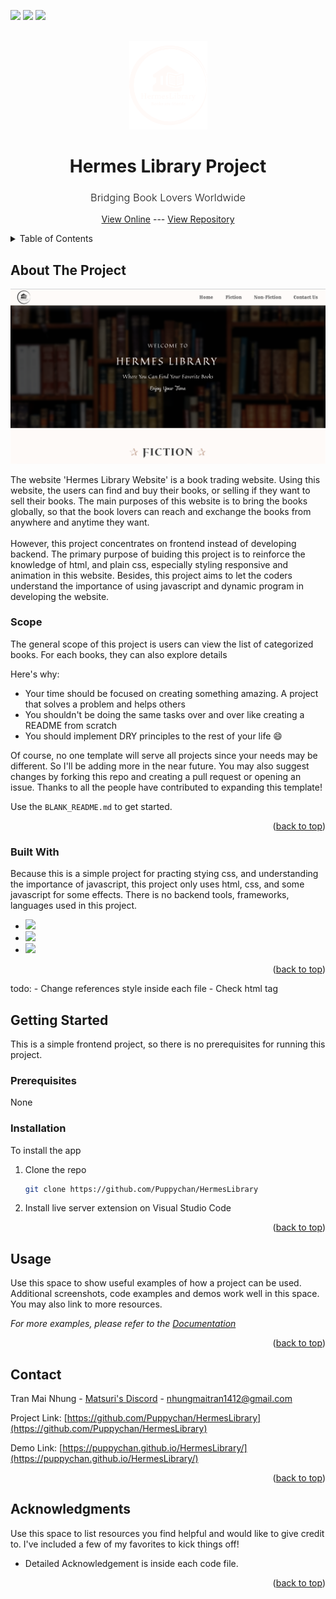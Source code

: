 <a name="readme-top"></a>
[<img src="https://img.shields.io/badge/LinkedIn-0077B5?style=for-the-badge&logo=linkedin&logoColor=white" />](https://www.linkedin.com/in/nhung-tran-528396210/)
[<img src="https://img.shields.io/badge/Discord-5865F2?style=for-the-badge&logo=discord&logoColor=white" >](https://discord.com/users/619924502226141225)
[<img src="https://img.shields.io/badge/Facebook-1877F2?style=for-the-badge&logo=facebook&logoColor=white" />](https://www.facebook.com/rinkaki.toran/)

<!-- PROJECT LOGO -->
<br />
<div align="center">
  <a href="https://github.com/othneildrew/Best-README-Template">
    <img src="./assets/logo-light.png" alt="Logo" width="125">
  </a>
  <h1 align="center">Hermes Library Project</h1>
  <h3 style="font-weight: 300;">Bridging Book Lovers Worldwide</h3>

  <p align="center">
    <a href="https://puppychan.github.io/HermesLibrary/">View Online</a>
    ---
    <a href="https://github.com/Puppychan/HermesLibrary">View Repository</a>
  </p>
</div>

<!-- TABLE OF CONTENTS -->
<details>
  <summary>Table of Contents</summary>
  <ol>
    <li>
      <a href="#about-the-project">About The Project</a>
      <ul>
        <li><a href="#built-with">Built With</a></li>
      </ul>
    </li>
    <li>
      <a href="#getting-started">Getting Started</a>
      <ul>
        <li><a href="#prerequisites">Prerequisites</a></li>
        <li><a href="#installation">Installation</a></li>
      </ul>
    </li>
    <li><a href="#usage">Usage</a></li>
    <li><a href="#roadmap">Roadmap</a></li>
    <li><a href="#contributing">Contributing</a></li>
    <li><a href="#contact">Contact</a></li>
    <li><a href="#acknowledgments">Acknowledgments</a></li>
  </ol>
</details>

<!-- ABOUT THE PROJECT -->

## About The Project

![Hermes Library Home Page](image.png)

The website 'Hermes Library Website' is a book trading website. Using this website, the users can find and buy their books, or selling if they want to sell their books. The main purposes of this website is to bring the books globally, so that the book lovers can reach and exchange the books from anywhere and anytime they want. 
<br><br>
However, this project concentrates on frontend instead of developing backend. The primary purpose of buiding this project is to reinforce the knowledge of html, and plain css, especially styling responsive and animation in this website. Besides, this project aims to let the coders understand the importance of using javascript and dynamic program in developing the website.
<br>
<h3>Scope</h3>
The general scope of this project is users can view the list of categorized books. For each books, they can also explore details 


Here's why:

- Your time should be focused on creating something amazing. A project that solves a problem and helps others
- You shouldn't be doing the same tasks over and over like creating a README from scratch
- You should implement DRY principles to the rest of your life :smile:

Of course, no one template will serve all projects since your needs may be different. So I'll be adding more in the near future. You may also suggest changes by forking this repo and creating a pull request or opening an issue. Thanks to all the people have contributed to expanding this template!

Use the `BLANK_README.md` to get started.

<p align="right">(<a href="#readme-top">back to top</a>)</p>

### Built With

Because this is a simple project for practing stying css, and understanding the importance of javascript, this project only uses html, css, and some javascript for some effects. There is no backend tools, frameworks, languages used in this project.

- <img src="https://img.shields.io/badge/HTML5-E34F26?style=for-the-badge&logo=html5&logoColor=white" />
- <img src="https://img.shields.io/badge/CSS3-1572B6?style=for-the-badge&logo=css3&logoColor=white" />
- <img src="https://img.shields.io/badge/JavaScript-323330?style=for-the-badge&logo=javascript&logoColor=F7DF1E" />

<p align="right">(<a href="#readme-top">back to top</a>)</p>
todo:
- Change references style inside each file
- Check html tag

<!-- GETTING STARTED -->

## Getting Started

This is a simple frontend project, so there is no prerequisites for running this project.

### Prerequisites

None
### Installation

To install the app

1. Clone the repo
   ```sh
   git clone https://github.com/Puppychan/HermesLibrary
   ```
2. Install live server extension on Visual Studio Code

<p align="right">(<a href="#readme-top">back to top</a>)</p>

<!-- USAGE EXAMPLES -->

## Usage

Use this space to show useful examples of how a project can be used. Additional screenshots, code examples and demos work well in this space. You may also link to more resources.

_For more examples, please refer to the [Documentation](https://example.com)_

<p align="right">(<a href="#readme-top">back to top</a>)</p>

<!-- ROADMAP -->

<!-- CONTACT -->

## Contact

Tran Mai Nhung - [Matsuri's Discord](https://www.linkedin.com/in/nhung-tran-528396210/) - nhungmaitran1412@gmail.com

Project Link: [https://github.com/Puppychan/HermesLibrary](https://github.com/Puppychan/HermesLibrary)

Demo Link: [https://puppychan.github.io/HermesLibrary/](https://puppychan.github.io/HermesLibrary/)

<p align="right">(<a href="#readme-top">back to top</a>)</p>

<!-- ACKNOWLEDGMENTS -->

## Acknowledgments

Use this space to list resources you find helpful and would like to give credit to. I've included a few of my favorites to kick things off!

- Detailed Acknowledgement is inside each code file.

<p align="right">(<a href="#readme-top">back to top</a>)</p>

